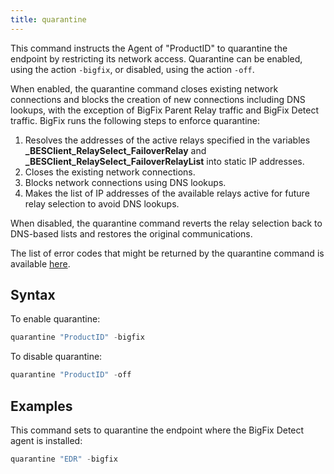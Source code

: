 ```yaml
---
title: quarantine
---
```


This command instructs the Agent of "ProductID" to quarantine the endpoint by restricting its network access. 
Quarantine can be enabled, using the action `-bigfix`, or disabled, using the action `-off`.


When enabled, the quarantine command closes existing network connections and blocks the creation of new connections including DNS lookups, with the exception of BigFix Parent Relay traffic and BigFix Detect traffic.
BigFix runs the following steps to enforce quarantine:
1. Resolves the addresses of the active relays specified in the variables **_BESClient_RelaySelect_FailoverRelay** and **_BESClient_RelaySelect_FailoverRelayList** into static IP addresses.
2. Closes the existing network connections.
3. Blocks network connections using DNS lookups.
4. Makes the list of IP addresses of the available relays active for future relay selection to avoid DNS lookups. 


When disabled, the quarantine command reverts the relay selection back to DNS-based lists and restores the original communications.


The list of error codes that might be returned by the quarantine command is available <a href="http://www.ibm.com/support/knowledgecenter/SSMNRU_9.5.0/com.ibm.bigfix.detect.doc/BigFixDetectionandResponse/SecurityAnalystUserGuide/EDR_TroubleshootingSAG.html">here</a>. 


## Syntax
To enable quarantine:
```actionscript
quarantine "ProductID" -bigfix
```

To disable quarantine:	
```actionscript
quarantine "ProductID" -off 
```

## Examples

This command sets to quarantine the endpoint where the BigFix Detect agent is installed:

```actionscript
quarantine "EDR" -bigfix
```

